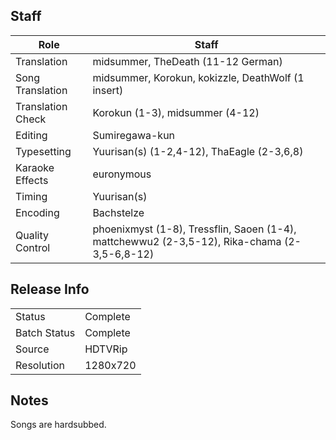## Staff

| Role              | Staff                                              |
|-------------------|----------------------------------------------------|
| Translation       | midsummer, TheDeath (11-12 German)                 |
| Song Translation  | midsummer, Korokun, kokizzle, DeathWolf (1 insert) |
| Translation Check | Korokun (1-3), midsummer (4-12)                    |
| Editing           | Sumiregawa-kun                                     |
| Typesetting       | Yuurisan(s) (1-2,4-12), ThaEagle (2-3,6,8)         |
| Karaoke Effects   | euronymous                                         |
| Timing            | Yuurisan(s)                                        |
| Encoding          | Bachstelze                                         |
| Quality Control   | phoenixmyst (1-8), Tressflin, Saoen (1-4), mattchewwu2 (2-3,5-12), Rika-chama (2-3,5-6,8-12) |

## Release Info

|              |           |
|--------------|-----------|
| Status       | Complete  |
| Batch Status | Complete  |
| Source       | HDTVRip   |
| Resolution   | 1280x720  |

## Notes

Songs are hardsubbed.

